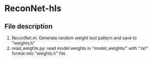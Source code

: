 # ReconNet-hls

## File description
1. ReconNet.m: Generate random weight test pattern and save to "weights.h"
2. read_weights.py: read model weights in "model_weights/" with ".txt" format into "weights.h" file.